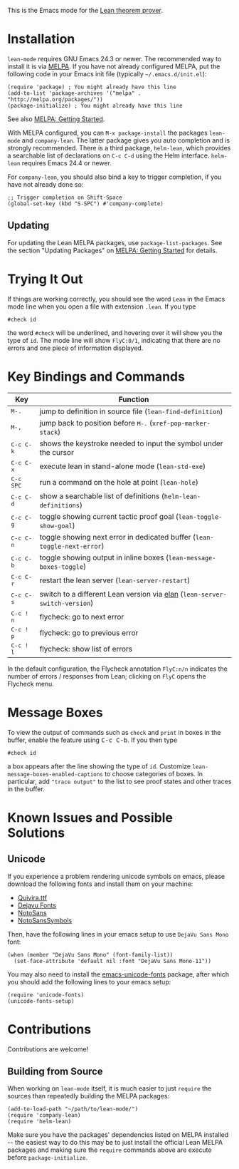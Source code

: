 This is the Emacs mode for the [Lean theorem prover][lean].

[lean]: https://github.com/leanprover/lean

Installation
============

`lean-mode` requires GNU Emacs 24.3 or newer. The recommended way to install it is via [MELPA](https://melpa.org). If you have not already configured MELPA, put the following code in your Emacs init file (typically `~/.emacs.d/init.el`):
```elisp
(require 'package) ; You might already have this line
(add-to-list 'package-archives '("melpa" . "http://melpa.org/packages/"))
(package-initialize) ; You might already have this line
```
See also [MELPA: Getting Started](https://melpa.org/#/getting-started).

With MELPA configured, you can `M-x package-install` the packages `lean-mode` and `company-lean`. The latter package gives you auto completion and is strongly recommended. There is a third package, `helm-lean`, which provides a searchable list of declarations on `C-c C-d` using the Helm interface. `helm-lean` requires Emacs 24.4 or newer.

For `company-lean`, you should also bind a key to trigger completion, if you have not already done so:

```elisp
;; Trigger completion on Shift-Space
(global-set-key (kbd "S-SPC") #'company-complete)
```

Updating
--------

For updating the Lean MELPA packages, use `package-list-packages`. See the section "Updating Packages" on [MELPA: Getting Started](https://melpa.org/#/getting-started) for details.

Trying It Out
=============

If things are working correctly, you should see the word ``Lean`` in the
Emacs mode line when you open a file with extension `.lean`. If you type
```lean
#check id
```
the word ``#check`` will be underlined, and hovering over it will show
you the type of ``id``. The mode line will show ``FlyC:0/1``, indicating
that there are no errors and one piece of information displayed.

Key Bindings and Commands
=========================

| Key                | Function                                                                        |
|--------------------|---------------------------------------------------------------------------------|
| <kbd>M-.</kbd>     | jump to definition in source file (`lean-find-definition`)                      |
| <kbd>M-,</kbd>     | jump back to position before <kbd>M-.</kbd> (`xref-pop-marker-stack`)           |
| <kbd>C-c C-k</kbd> | shows the keystroke needed to input the symbol under the cursor                 |
| <kbd>C-c C-x</kbd> | execute lean in stand-alone mode (`lean-std-exe`)                               |
| <kbd>C-c SPC</kbd> | run a command on the hole at point (`lean-hole`)                                |
| <kbd>C-c C-d</kbd> | show a searchable list of definitions (`helm-lean-definitions`)                 |
| <kbd>C-c C-g</kbd> | toggle showing current tactic proof goal (`lean-toggle-show-goal`)              |
| <kbd>C-c C-n</kbd> | toggle showing next error in dedicated buffer (`lean-toggle-next-error`)        |
| <kbd>C-c C-b</kbd> | toggle showing output in inline boxes (`lean-message-boxes-toggle`)             |
| <kbd>C-c C-r</kbd> | restart the lean server (`lean-server-restart`)                                 |
| <kbd>C-c C-s</kbd> | switch to a different Lean version via [elan](https://github.com/Kha/elan) (`lean-server-switch-version`) |
| <kbd>C-c ! n</kbd> | flycheck: go to next error                                                      |
| <kbd>C-c ! p</kbd> | flycheck: go to previous error                                                  |
| <kbd>C-c ! l</kbd> | flycheck: show list of errors                                                   |

In the default configuration, the Flycheck annotation `FlyC:n/n` indicates the
number of errors / responses from Lean; clicking on `FlyC` opens the Flycheck menu.


Message Boxes
================
To view the output of commands such as `check` and `print` in boxes in the buffer, enable the feature using <kbd>C-c C-b</kbd>.
If you then type
```lean
#check id
```
a box appears after the line showing the type of `id`. Customize `lean-message-boxes-enabled-captions` to choose categories of boxes.
In particular, add `"trace output"` to the list to see proof states and other traces in the buffer.

Known Issues and Possible Solutions
===================================

Unicode
-------

If you experience a problem rendering unicode symbols on emacs,
please download the following fonts and install them on your machine:

 - [Quivira.ttf](http://www.quivira-font.com/files/Quivira.ttf)
 - [Dejavu Fonts](http://sourceforge.net/projects/dejavu/files/dejavu/2.35/dejavu-fonts-ttf-2.35.tar.bz2)
 - [NotoSans](https://github.com/googlei18n/noto-fonts/blob/master/hinted/NotoSans-Regular.ttc?raw=true)
 - [NotoSansSymbols](https://github.com/googlei18n/noto-fonts/blob/master/unhinted/NotoSansSymbols-Regular.ttf?raw=true)

Then, have the following lines in your emacs setup to use `DejaVu Sans Mono` font:

```elisp
(when (member "DejaVu Sans Mono" (font-family-list))
  (set-face-attribute 'default nil :font "DejaVu Sans Mono-11"))
```

You may also need to install the [emacs-unicode-fonts](https://github.com/rolandwalker/unicode-fonts) package, after which you should add the following lines to your emacs setup:

```elisp
(require 'unicode-fonts)
(unicode-fonts-setup)
```

Contributions
=============

Contributions are welcome!

Building from Source
--------------------

When working on `lean-mode` itself, it is much easier to just `require` the sources than repeatedly building the MELPA packages:

```elisp
(add-to-load-path "~/path/to/lean-mode/")
(require 'company-lean)
(require 'helm-lean)
```

Make sure you have the packages' dependencies listed on MELPA installed -- the easiest way to do this may be to just install the official Lean MELPA packages and making sure the `require` commands above are execute before `package-initialize`.
